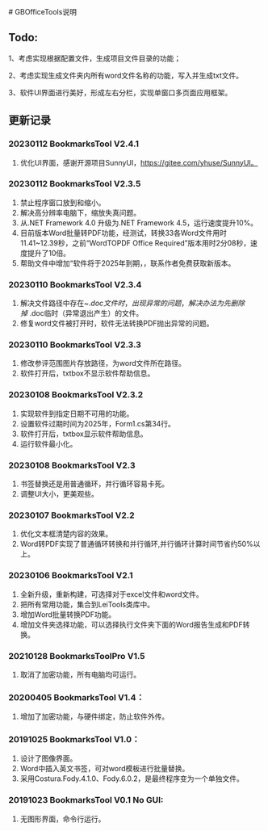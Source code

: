 ﻿﻿# GBOfficeTools说明

## Todo:

1、考虑实现根据配置文件，生成项目文件目录的功能；

2、考虑实现生成文件夹内所有word文件名称的功能，写入并生成txt文件。

3、软件UI界面进行美好，形成左右分栏，实现单窗口多页面应用框架。



## 更新记录


### 20230112 BookmarksTool V2.4.1
1. 优化UI界面，感谢开源项目SunnyUI，https://gitee.com/yhuse/SunnyUI。


### 20230112 BookmarksTool V2.3.5
1. 禁止程序窗口放到和缩小。
2. 解决高分辨率电脑下，缩放失真问题。
3. 从.NET Framework 4.0 升级为.NET Framework 4.5，运行速度提升10%。
4. 目前版本Word批量转PDF功能，经测试，转换33各Word文件用时11.41~12.39秒，之前“WordTOPDF Office Required”版本用时2分08秒，速度提升了10倍。
5. 帮助文件中增加“软件将于2025年到期，，联系作者免费获取新版本。

### 20230110 BookmarksTool V2.3.4
1. 解决文件路径中存在~$.doc文件时，出现异常的问题，解决办法为先删除掉~$.doc临时（异常退出产生）的文件。
2. 修复word文件被打开时，软件无法转换PDF抛出异常的问题。

### 20230110 BookmarksTool V2.3.3
1. 修改参评范围图片存放路径，为word文件所在路径。
2. 软件打开后，txtbox不显示软件帮助信息。

### 20230108 BookmarksTool V2.3.2
1. 实现软件到指定日期不可用的功能。
2. 设置软件过期时间为2025年，Form1.cs第34行。
3. 软件打开后，txtbox显示软件帮助信息。
4. 运行软件最小化。


### 20230108 BookmarksTool V2.3
1. 书签替换还是用普通循环，并行循环容易卡死。
2. 调整UI大小，更美观些。

### 20230107 BookmarksTool V2.2
1. 优化文本框清楚内容的效果。
2. Word转PDF实现了普通循环转换和并行循环,并行循环计算时间节省约50%以上。

### 20230106 BookmarksTool V2.1
1. 全新升级，重新构建，可选择对于excel文件和word文件。
2. 把所有常用功能，集合到LeiTools类库中。
3. 增加Word批量转换PDF功能。
4. 增加文件夹选择功能，可以选择执行文件夹下面的Word报告生成和PDF转换。

### 20210128 BookmarksToolPro V1.5
1. 取消了加密功能，所有电脑均可运行。

### 20200405 BookmarksTool V1.4：
1. 增加了加密功能，与硬件绑定，防止软件外传。

### 20191025 BookmarksTool V1.0：
1. 设计了图像界面。
2. Word中插入英文书签，可对word模板进行批量替换。
3. 采用Costura.Fody.4.1.0、Fody.6.0.2，是最终程序变为一个单独文件。

### 20191023 BookmarksTool V0.1 No GUI:
1. 无图形界面，命令行运行。